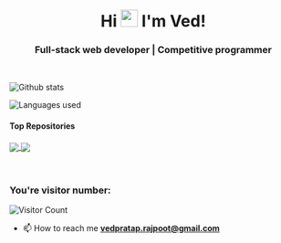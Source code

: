 <h1 align="center">Hi  <img src="https://media.giphy.com/media/hvRJCLFzcasrR4ia7z/giphy.gif" width="30px"> I'm Ved!</h1>
<h3 align="center">Full-stack web developer | Competitive programmer </h3>
<br>
<!--
**ved-rajpoot/ved-rajpoot** is a ✨ _special_ ✨ repository because its `README.md` (this file) appears on your GitHub profile.

Here are some ideas to get you started:

- 🔭 I’m currently working on ...
- 🌱 I’m currently learning ...
- 👯 I’m looking to collaborate on ...
- 🤔 I’m looking for help with ...
- 💬 Ask me about ...
- 📫 How to reach me: ...
- 😄 Pronouns: ...
- ⚡ Fun fact: ...
-->



<!-- <code><img height="20" src="https://raw.githubusercontent.com/github/explore/80688e429a7d4ef2fca1e82350fe8e3517d3494d/topics/javascript/javascript.png"></code> -->
<!-- <code><img height="20" src="https://raw.githubusercontent.com/github/explore/80688e429a7d4ef2fca1e82350fe8e3517d3494d/topics/react/react.png"></code> -->
<!-- <code><img height="20" src="https://raw.githubusercontent.com/github/explore/80688e429a7d4ef2fca1e82350fe8e3517d3494d/topics/nodejs/nodejs.png"></code> -->
<!-- <code><img height="20" src="https://raw.githubusercontent.com/github/explore/5c058a388828bb5fde0bcafd4bc867b5bb3f26f3/topics/cpp/cpp.png"></code> -->
<!-- <code><img height="20" src="https://raw.githubusercontent.com/github/explore/80688e429a7d4ef2fca1e82350fe8e3517d3494d/topics/bootstrap/bootstrap.png"></code>     -->


![Github stats](https://github-readme-stats-beryl.vercel.app/api?username=ved-rajpoot&show_icons=true&title_color=fff&icon_color=79ff97&text_color=9f9f9f&bg_color=151515)

![Languages used](https://github-readme-stats.vercel.app/api/top-langs/?username=ved-rajpoot&layout=compact&show_icons=true&title_color=fff&icon_color=79ff97&text_color=9f9f9f&bg_color=151515)


#### Top Repositories


<a href="https://github.com/ved-rajpoot/Quizerr">
  <img align="center" src="https://github-readme-stats.vercel.app/api/pin/?username=ved-rajpoot&repo=Quizerr&theme=buefy" />
</a>
<a href="https://github.com/ved-rajpoot/DADIDUE.COM">
  <img align="center" src="https://github-readme-stats.vercel.app/api/pin/?username=ved-rajpoot&repo=DADIDUE.COM&theme=buefy" />
</a>

<br />
<br />

<!-- <a href="https://twitter.com/ved-rajpoot"> -->
<!--   <img align="right" alt="vedimg | Twitter" width="21px" src="https://raw.githubusercontent.com/anuraghazra/anuraghazra/master/assets/twitter.svg" /> -->
<!-- </a> -->
<!-- <a href="https://codesandbox.io/u/anuraghazra"> -->
<!--   <img align="right" alt="Anurag Hazra | CodeSandbox" width="20px" src="https://raw.githubusercontent.com/anuraghazra/anuraghazra/master/assets/codesandbox.svg" /> -->
<!-- </a> -->


<!-- <h3 align="left">Connect with me:</h3>

<a href="mailto:vedbannarajpoot@gmail.com"><img height='25' src="https://img.shields.io/badge/e‑mail-D14836.svg?style=for-the-badge&logo=GMail&logoColor=white"/></a>
<a href="https://www.linkedin.com/in/ved-pratap-singh-rajpoot-34a7b91b2/"><img height='25' src="https://img.shields.io/badge/linkedin-1771E6.svg?style=for-the-badge&logo=linkedin&logoColor=white"/></a>
<a href="https://instagram.com/ved_._.___"><img height='25' src="https://img.shields.io/badge/instagram-E4405F.svg?style=for-the-badge&logo=instagram&logoColor=white"/></a>
<a href=""><img height='25' src="https://img.shields.io/badge/facebook-0077B5.svg?style=for-the-badge&logo=facebook&logoColor=white"/></a>
<a href=""><img height='25' src="https://img.shields.io/badge/twitter-1DA1F2.svg?style=for-the-badge&logo=twitter&logoColor=white"/></a>
 -->
<br>

### You're visitor number:<br>
![Visitor Count](https://profile-counter.glitch.me/ved-rajpoot/count.svg)

- 📫 How to reach me **vedpratap.rajpoot@gmail.com**
